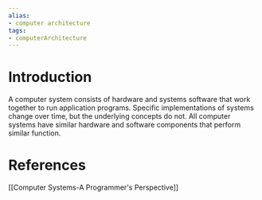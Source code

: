 ```yaml
---
alias:
- computer architecture
tags:
- computerArchitecture 
---
```

# Introduction
A computer system consists of hardware and systems software that work together to run application programs. Specific implementations of systems change over time, but the underlying concepts do not. All computer systems have similar hardware and software components that perform similar function.
# References 
[[Computer Systems-A Programmer's Perspective]]
